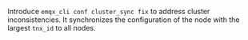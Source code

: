 Introduce `emqx_cli conf cluster_sync fix` to address cluster inconsistencies. It synchronizes the configuration of the node with the largest `tnx_id` to all nodes.
